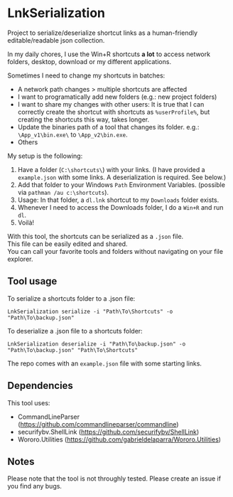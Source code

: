 # LnkSerialization

Project to serialize/deserialize shortcut links as a human-friendly editable/readable json collection.

In my daily chores, I use the Win+R shortcuts **a lot** to access network folders, desktop, download or my different applications.

Sometimes I need to change my shortcuts in batches:

- A network path changes > multiple shortcuts are affected
- I want to programatically add new folders (e.g.: new project folders)
- I want to share my changes with other users: It is true that I can correctly create the shortcut with shortcuts as `%userProfile%`, but creating the shortcuts this way, takes longer.
- Update the binaries path of a tool that changes its folder. e.g.: `\App_v1\bin.exe\` to `\App_v2\bin.exe`.
- Others

My setup is the following:

1. Have a folder (`C:\shortcuts\`) with your links. (I have provided a `example.json` with some links. A deserialization is required. See below.)
2. Add that folder to your Windows `Path` Environment Variables. (possible via `pathman /au c:\shortcuts`).
3. Usage: In that folder, a `dl.lnk` shortcut to my `Downloads` folder exists.
4. Whenever I need to access the Downloads folder, I do a `Win+R` and run `dl`.
5. Voilà!

With this tool, the shortcuts can be serialized as a `.json` file.\
This file can be easily edited and shared.\
You can call your favorite tools and folders without navigating on your file explorer.

## Tool usage

To serialize a shortcuts folder to a .json file:

```
LnkSerialization serialize -i "Path\To\Shortcuts" -o "Path\To\backup.json"
```

To deserialize a .json file to a shortcuts folder:

```
LnkSerialization deserialize -i "Path\To\backup.json" -o "Path\To\backup.json" "Path\To\Shortcuts"
```

The repo comes with an `example.json` file with some starting links.

## Dependencies

This tool uses:

- CommandLineParser (https://github.com/commandlineparser/commandline)
- securifybv.ShellLink (https://github.com/securifybv/ShellLink)
- Wororo.Utilities (https://github.com/gabrieldelaparra/Wororo.Utilities)

## Notes

Please note that the tool is not throughly tested.
Please create an issue if you find any bugs.
